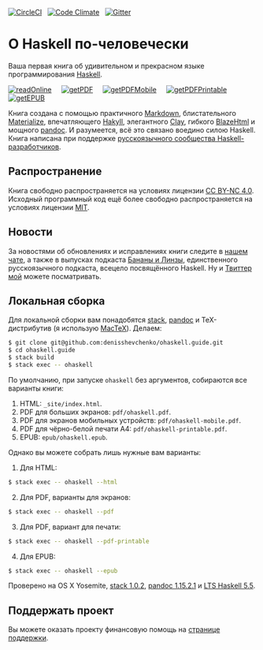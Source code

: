 [![CircleCI](https://circleci.com/gh/denisshevchenko/ohaskell.guide.svg?style=shield&circle-token=42b4b253957b4896ad05759fce3a7ae576ac8a72)](https://circleci.com/gh/denisshevchenko/ohaskell.guide)&nbsp;&nbsp;&nbsp;[![Code Climate](https://codeclimate.com/github/denisshevchenko/ohaskell.guide/badges/gpa.svg)](https://codeclimate.com/github/denisshevchenko/ohaskell.guide)&nbsp;&nbsp;&nbsp;[![Gitter](https://img.shields.io/gitter/room/nwjs/nw.js.svg)](https://gitter.im/denisshevchenko/ohaskell-book)

# О Haskell по-человечески

Ваша первая книга об удивительном и прекрасном языке программирования [Haskell](https://www.haskell.org/).

[![readOnline](https://img.shields.io/badge/read-online-blue.svg)](https://www.ohaskell.guide/init.html)&nbsp;&nbsp;&nbsp;&nbsp;&nbsp;[![getPDF](https://img.shields.io/badge/get-PDF-red.svg)](https://www.ohaskell.guide/pdf/ohaskell.pdf)&nbsp;&nbsp;&nbsp;&nbsp;&nbsp;[![getPDFMobile](https://img.shields.io/badge/get-PDF%20mobile-red.svg)](https://www.ohaskell.guide/pdf/ohaskell-mobile.pdf)&nbsp;&nbsp;&nbsp;&nbsp;&nbsp;[![getPDFPrintable](https://img.shields.io/badge/get-PDF%20printable-red.svg)](https://www.ohaskell.guide/pdf/ohaskell-printable.pdf)&nbsp;&nbsp;&nbsp;&nbsp;&nbsp;[![getEPUB](https://img.shields.io/badge/get-EPUB-green.svg)](https://www.ohaskell.guide/epub/ohaskell.epub)

Книга создана с помощью практичного [Markdown](https://help.github.com/categories/writing-on-github/), блистательного [Materialize](http://materializecss.com/), впечатляющего [Hakyll](https://jaspervdj.be/hakyll/), элегантного [Clay](http://fvisser.nl/clay/), гибкого [BlazeHtml](https://jaspervdj.be/blaze/) и мощного [pandoc](http://pandoc.org/). И разумеется, всё это связано воедино силою Haskell. Книга написана при поддержке [русскоязычного сообщества Haskell-разработчиков](http://ruhaskell.org/).

## Распространение

Книга свободно распространяется на условиях лицензии [CC BY-NC 4.0](http://creativecommons.org/licenses/by-nc/4.0/deed.ru). Исходный программный код ещё более свободно распространяется на условиях лицензии [MIT](https://opensource.org/licenses/MIT).

## Новости

За новостями об обновлениях и исправлениях книги следите в [нашем чате](https://gitter.im/denisshevchenko/ohaskell-book), а также в выпусках подкаста [Бананы и Линзы](http://bananasandlenses.net/), единственного русскоязычного подкаста, всецело посвящённого Haskell. Ну и [Твиттер мой](https://twitter.com/dshevchenko_biz) можете посматривать.

## Локальная сборка

Для локальной сборки вам понадобятся [stack](http://docs.haskellstack.org/en/stable/README/), [pandoc](http://pandoc.org/) и TeX-дистрибутив (я использую [MacTeX](https://tug.org/mactex/)). Делаем:

```bash
$ git clone git@github.com:denisshevchenko/ohaskell.guide.git
$ cd ohaskell.guide
$ stack build
$ stack exec -- ohaskell
```

По умолчанию, при запуске `ohaskell` без аргументов, собираются все варианты книги:

1. HTML: `_site/index.html`.
2. PDF для больших экранов: `pdf/ohaskell.pdf`.
3. PDF для экранов мобильных устройств: `pdf/ohaskell-mobile.pdf`.
3. PDF для чёрно-белой печати A4: `pdf/ohaskell-printable.pdf`.
4. EPUB: `epub/ohaskell.epub`.

Однако вы можете собрать лишь нужные вам варианты:

1. Для HTML:

```bash
$ stack exec -- ohaskell --html
```

2. Для PDF, варианты для экранов:

```bash
$ stack exec -- ohaskell --pdf
```

3. Для PDF, вариант для печати:

```bash
$ stack exec -- ohaskell --pdf-printable
```

4. Для EPUB:

```bash
$ stack exec -- ohaskell --epub
```

Проверено на OS X Yosemite, [stack 1.0.2](http://docs.haskellstack.org/en/stable/README/), [pandoc 1.15.2.1](https://github.com/jgm/pandoc/releases/tag/1.15.2) и [LTS Haskell 5.5](https://www.stackage.org/lts-5.5).

## Поддержать проект

Вы можете оказать проекту финансовую помощь на [странице поддержки](https://www.ohaskell.guide/donate.html).
